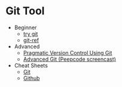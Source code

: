 Git Tool
========

* Beginner
  * [try git](http://try.github.com/)
  * [git-ref](http://gitref.org/)
* Advanced
  * [Pragmatic Version Control Using Git](http://pragprog.com/book/tsgit/pragmatic-version-control-using-git)
  * [Advanced Git (Peepcode screencast)](http://pluralsight.com/training/courses/TableOfContents/advanced-git)
* Cheat Sheets
  * [Git](https://github.com/ArslanBilal/Git-Cheat-Sheet)
  * [Github](https://github.com/tiimgreen/github-cheat-sheet)
